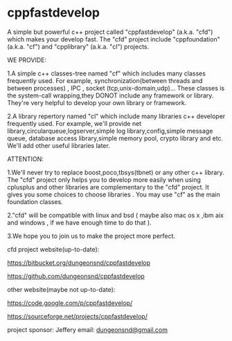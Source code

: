 
cppfastdevelop
==============

A simple but powerful c++ project called "cppfastdevelop" (a.k.a. "cfd") which makes your develop fast. The "cfd" project include "cppfoundation" (a.k.a. "cf") and "cpplibrary" (a.k.a. "cl") projects.

WE PROVIDE:

1.A simple c++ classes-tree named "cf" which includes many classes frequently used.
  For example, synchronization(between threads and between processes) , IPC , socket (tcp,unix-domain,udp)... These classes is the system-call wrapping,they DONOT include any framework or library. They're very helpful to  develop your own library or framework.

2.A library repertory named "cl" which include many libraries c++ developer frequently used.
  For example, we'll provide net library,circularqueue,logserver,simple log library,config,simple message queue, database access library,simple memory pool, crypto library and etc. We'll add other useful libraries later.


ATTENTION:

1.We'll never try to replace boost,poco,tbsys(tbnet) or any other c++ library.
  The "cfd" project only helps you to develop more easily when using cplusplus and other libraries are complementary to the "cfd" project. It gives you some choices to choose libraries . You may use "cf" as the main foundation classes.
  
2."cfd" will be compatible with linux and bsd ( maybe also mac os x ,ibm aix and windows , if we have enough time to do that ).

3.We hope you to join us to make the project more perfect.


cfd project website(up-to-date):

https://bitbucket.org/dungeonsnd/cppfastdevelop

https://github.com/dungeonsnd/cppfastdevelop

other website(maybe not up-to-date):

https://code.google.com/p/cppfastdevelop/

https://sourceforge.net/projects/cppfastdevelop/

project sponsor: Jeffery
email: dungeonsnd@gmail.com

